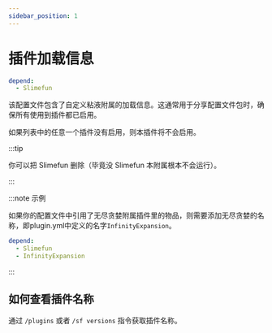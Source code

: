 ```yaml
---
sidebar_position: 1
---
```


# 插件加载信息

```yaml title="sc-addon.yml"
depend:
  - Slimefun
```

该配置文件包含了自定义粘液附属的加载信息。这通常用于分享配置文件包时，确保所有使用到插件都已启用。

如果列表中的任意一个插件没有启用，则本插件将不会启用。

:::tip

你可以把 Slimefun 删除（毕竟没 Slimefun 本附属根本不会运行）。

:::

:::note 示例

如果你的配置文件中引用了无尽贪婪附属插件里的物品，则需要添加无尽贪婪的名称，即plugin.yml中定义的名字`InfinityExpansion`。

```yaml
depend:
  - Slimefun
  - InfinityExpansion
```

:::

## 如何查看插件名称

通过 `/plugins` 或者 `/sf versions` 指令获取插件名称。
